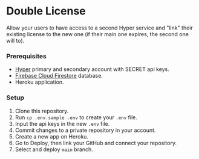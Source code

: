 # Double License

Allow your users to have access to a second Hyper service and "link" their existing license to the new one (if their main one expires, the second one will to).

### Prerequisites

* [Hyper](https://hyper.co) primary and secondary account with SECRET api keys.
* [Firebase Cloud Firestore](https://firebase.google.com/docs/firestore/quickstart) database.
* Heroku application.

### Setup

1. Clone this repository.
2. Run `cp .env.sample .env` to create your `.env` file.
3. Input the api keys in the new `.env` file.
4. Commit changes to a private repository in your account.
5. Create a new app on Heroku.
6. Go to Deploy, then link your GitHub and connect your repository.
7. Select and deploy `main` branch.
